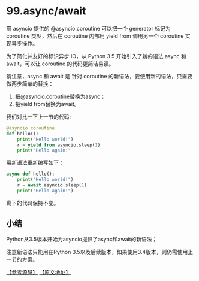 # 99.async/await

用 asyncio 提供的 @asyncio.coroutine 可以把一个 generator 标记为 coroutine 类型，然后在 coroutine 内部用 yield from 调用另一个 coroutine 实现异步操作。

为了简化并友好的标识异步 IO，从 Python 3.5 开始引入了新的语法 async 和 await，可以让 coroutine 的代码更简洁易读。

请注意，async 和 await 是 针对 coroutine 的新语法，要使用新的语法，只需要做两步简单的替换：

1. 把@asyncio.coroutine替换为async；
2. 把yield from替换为await。

我们对比一下上一节的代码:
````python
@asyncio.coroutine
def hello():
    print("Hello world!")
    r = yield from asyncio.sleep(1)
    print("Hello again!"
````

用新语法重新编写如下：

````python
async def hello():
    print("Hello world!")
    r = await asyncio.sleep(1)
    print("Hello again!")
````

剩下的代码保持不变。

## 小结

Python从3.5版本开始为asyncio提供了async和await的新语法；

注意新语法只能用在Python 3.5以及后续版本，如果使用3.4版本，则仍需使用上一节的方案。



[【参考源码】](https://github.com/michaelliao/learn-python3/tree/master/samples/async) [【原文地址】](https://www.liaoxuefeng.com/wiki/0014316089557264a6b348958f449949df42a6d3a2e542c000/00144661533005329786387b5684be385062a121e834ac7000)










